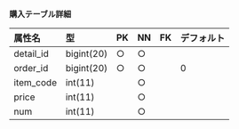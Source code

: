 **購入テーブル詳細**

|属性名|型|PK|NN|FK|デフォルト|
|:---|:---|:---|:---|:---|:---|
|detail_id|bigint(20)|○|○|||
|order_id|bigint(20)|○|○||0|
|item_code|int(11)||○|||
|price|int(11)||○|||
|num|int(11)||○|||
